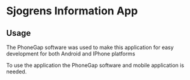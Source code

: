 # Sjogrens Information App

## Usage
The PhoneGap software was used to make this application for easy development for both Android and IPhone platforms

To use the application the PhoneGap software and mobile application is needed.
